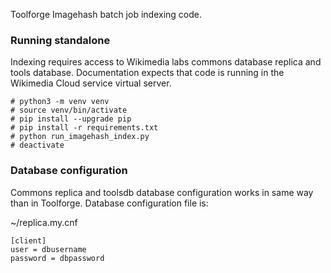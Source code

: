 Toolforge Imagehash batch job indexing code. 

### Running standalone

Indexing requires access to Wikimedia labs commons database replica and tools database. Documentation expects that code is running in the Wikimedia Cloud service virtual server.


```
# python3 -m venv venv
# source venv/bin/activate
# pip install --upgrade pip
# pip install -r requirements.txt
# python run_imagehash_index.py
# deactivate
```

### Database configuration
Commons replica and toolsdb database configuration works in same way than in Toolforge. Database configuration file is:

~/replica.my.cnf

```
[client]
user = dbusername
password = dbpassword
```


